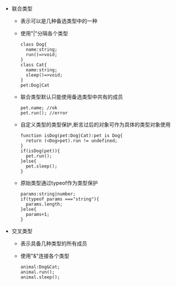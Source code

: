 + 联合类型
  + 表示可以是几种备选类型中的一种
  + 使用"|"分隔各个类型

        class Dog{
          name:string;
          run()=>void;
        }
        class Cat{
          name:string;
          sleep()=>void;
        }
        pet:Dog|Cat
  + 联合类型默认只能使用备选类型中共有的成员

        pet.name; //ok
        pet.run(); //error
  + 自定义类型的类型保护,断言过后的对象可作为具体的类型对象使用

        function isDog(pet:Dog|Cat):pet is Dog{
          return (<Dog>pet).run != undefined;
        }
        if(isDog(pet)){
          pet.run();
        }else{
          pet.sleep();
        }
  + 原始类型通过typeof作为类型保护

        params:string|number;
        if(typeof params ==="string"){
          params.length;
        }else{
          params+1;
        }
+ 交叉类型
  + 表示具备几种类型的所有成员
  + 使用"&"连接各个类型
  
        animal:Dog&Cat;
        animal.run();
        animal.sleep();
